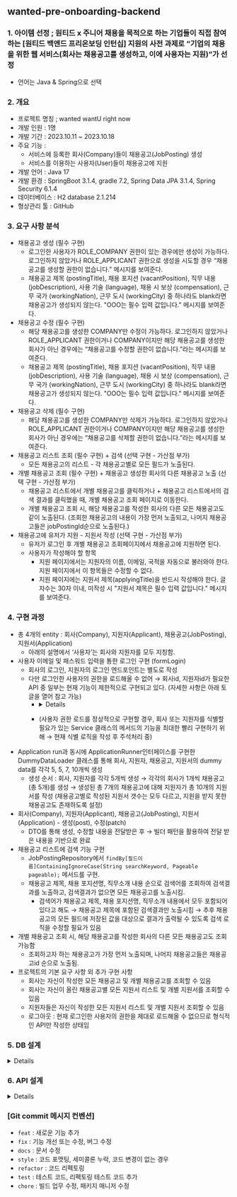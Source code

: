 ## wanted-pre-onboarding-backend

### 1. 아이템 선정 ; 원티드 x 주니어 채용을 목적으로 하는 기업들이 직접 참여하는 [원티드 백엔드 프리온보딩 인턴십] 지원의 사전 과제로 “기업의 채용을 위한 웹 서비스(회사는 채용공고를 생성하고, 이에 사용자는 지원)”가 선정
- 언어는 Java & Spring으로 선택

### 2. 개요

- 프로젝트 명칭 ; wanted wantU right now
- 개발 인원 : 1명
- 개발 기간 : 2023.10.11 ~ 2023.10.18
- 주요 기능 :
    - 서비스에 등록한 회사(Company)들이 채용공고(JobPosting) 생성
    - 서비스를 이용하는 사용자(User)들이 채용공고에 지원
- 개발 언어 : Java 17
- 개발 환경 : SpringBoot 3.1.4, gradle 7.2, Spring Data JPA 3.1.4, Spring Security 6.1.4
- 데이터베이스 : H2 database 2.1.214
- 형상관리 툴 : GitHub

### 3. 요구 사항 분석

- 채용공고 생성 (필수 구현)
    - 로그인한 사용자가 ROLE_COMPANY 권한이 있는 경우에만 생성이 가능하다. 로그인하지 않았거나 ROLE_APPLICANT 권한으로 생성을 시도할 경우 “채용공고를 생성할 권한이 없습니다.” 메시지를 보여준다.
    - 채용공고 제목 (postingTitle), 채용 포지션 (vacantPosition), 직무 내용 (jobDescription), 사용 기술 (language), 채용 시 보상 (compensation), 근무 국가 (workingNation), 근무 도시 (workingCity) 중 하나라도 blank라면 채용공고가 생성되지 않는다. "OOO는 필수 입력 값입니다." 메시지를 보여준다.
- 채용공고 수정 (필수 구현)
    - 해당 채용공고를 생성한 COMPANY만 수정이 가능하다. 로그인하지 않았거나 ROLE_APPLICANT 권한이거나 COMPANY이지만 해당 채용공고를 생성한 회사가 아닌 경우에는 “채용공고를 수정할 권한이 없습니다.”라는 메시지를 보여준다.
    - 채용공고 제목 (postingTitle), 채용 포지션 (vacantPosition), 직무 내용 (jobDescription), 사용 기술 (language), 채용 시 보상 (compensation), 근무 국가 (workingNation), 근무 도시 (workingCity) 중 하나라도 blank라면 채용공고가 생성되지 않는다. "OOO는 필수 입력 값입니다." 메시지를 보여준다.
- 채용공고 삭제 (필수 구현)
    - 해당 채용공고를 생성한 COMPANY만 삭제가 가능하다. 로그인하지 않았거나 ROLE_APPLICANT 권한이거나 COMPANY이지만 해당 채용공고를 생성한 회사가 아닌 경우에는 “채용공고를 삭제할 권한이 없습니다.”라는 메시지를 보여준다.
- 채용공고 리스트 조회 (필수 구현) + 검색 (선택 구현 - 가산점 부가)
    - 모든 채용공고의 리스트 - 각 채용공고별로 모든 필드가 노출된다.
- 개별 채용공고 조회 (필수 구현) + 채용공고 생성한 회사의 다른 채용공고 노출 (선택 구현 - 가산점 부가)
    - 채용공고 리스트에서 개별 채용공고를 클릭하거나 + 채용공고 리스트에서의 검색 결과를 클릭했을 때, 개별 채용공고 조회 페이지로 이동한다.
    - 개별 채용공고 조회 시, 해당 채용공고를 작성한 회사의 다른 모든 채용공고도 같이 노출된다. (조회한 채용공고의 내용이 가장 먼저 노출되고, 나머지 채용공고들은 jobPostingId순으로 노출된다.)
- 채용공고에 유저가 지원 - 지원서 작성 (선택 구현 - 가산점 부가)
    - 유저가 로그인 후 개별 채용공고 조회페이지에서 채용공고에 지원하면 된다.
    - 사용자가 작성해야 할 항목
        - 지원 페이지에서는 지원자의 이름, 이메일, 국적을 자동으로 불러와야 한다. 지원 페이지에서 이 항목들은 수정할 수 없다.
        - 지원 페이지에는 지원서 제목(applyingTitle)을 반드시 작성해야 한다. 글자수는 30자 이내, 미작성 시 "지원서 제목은 필수 입력 값입니다." 메시지를 보여준다.

### 4. 구현 과정

- 총 4개의 entity : 회사(Company), 지원자(Applicant), 채용공고(JobPosting), 지원서(Application)
    - 아래의 설명에서 ‘사용자’는 회사와 지원자를 모두 지칭함.
- 사용자 이메일 및 패스워드 입력을 통한 로그인 구현 (formLogin)
    - 회사의 로그인, 지원자의 로그인 엔드포인트는 별도로 작성
    - 다만 로그인한 사용자의 권한을 로드해올 수 없어 → 회사id, 지원자id가 필요한 API 중 일부는 현재 기능이 제한적으로 구현되고 있다. (자세한 사항은 아래 토글을 열어 참고 가능)
        - <details>

            (아래 기능 중 ‘에러가 발생’했다고 명시되지 않은 기능은 현재 코드로는 제한적으로 또는 문제 없이 기능이 수행되고 있음)

            - 채용공고 생성 ; jobPostingCreateDto에서 companyId를 가져오지 못해 → 생성된 채용공고에 company 정보를 등록하지 못함
            - 채용공고 수정 ; jobPostingPatchDto에서 companyId를 가져오지 못해 → 채용공고를 수정하려는 회사가 실제 채용공고를 생성된 회사인지 알 수 없음
                - 따라서 이미 생성된 채용공고를 수정한다고 해도 → 새로운 채용공고가 생성된다
            - 채용공고 삭제 ; Authentication을 통해 companyId를 가져오지 못해 → 채용공고를 삭제하려는 회사가 실제 채용공고를 생성된 회사인지 알 수 없음
            - (모든 채용공고 조회는 이상이 없음)
            - (개별 채용공고 조회는 이상이 없음)
            - 지원서 생성 ; applicationCreateDto에서 ApplicantId를 가져오지 못해 → 생성된 지원서에 applicant 정보를 등록하지 못함
                - 시도하면 404 에러 발생 (o.s.web.servlet.PageNotFound : No mapping for POST /job-posting/1/application/create)
            - 지원서 수정 ; applicationCreateDto에서 ApplicantId를 가져오지 못해 → 지원서를 수정하려는 지원자가 실제 지원서를 작성한 회사인지 알 수 없음
                - 시도하면 404 에러 발생 (o.s.web.servlet.PageNotFound : No mapping for PATCH /job-posting/1/application/1/update)
            - 지원서 삭제 ; Authentication을 통해 ApplicantId를 가져오지 못해 → 지원서를 삭제하려는 지원자가 실제 지원서를 작성한 지원자인지 알 수 없음
                - 시도하면 404 에러 발생 (o.s.web.servlet.PageNotFound : No mapping for DELETE /job-posting/1/application/4/delete)
            - (회사 생성은 이상이 없음)
            - 회사 수정 ; Authentication을 통해 companyId를 가져오지 못해 → 회사 정보를 수정하려는 사용자가 회사정보를 실제 생성한 그 회사인지 알 수 없음
                - 따라서 이미 생성된 회사를 수정한다고 해도 → 새로운 회사가 생성된다
            - 회사 삭제 ; Authentication을 통해 companyId를 가져오지 못해 → 회사 정보를 삭제하려는 사용자가 회사정보를 실제 생성한 그 회사인지 알 수 없음
            - 개별 회사의 정보 확인 ; Authentication을 통해 companyId를 가져오지 못해 → 회사 정보를 확인하려는 사용자가 회사정보를 실제 생성한 그 회사인지 알 수 없음
            - 특정 회사의 모든 채용공고 조회 ; Authentication을 통해 companyId를 가져오지 못해 → 회사의 모든 채용공고를 확인하려는 사용자가 채용공고를 실제 생성한 그 회사인지 알 수 없음
            - 회사의 개별 채용공고 조회 ; Authentication을 통해 companyId를 가져오지 못해 → 회사의 특정 채용공고를 확인하려는 사용자가 채용공고를 실제 생성한 그 회사인지 알 수 없음
                - 404 에러 발생 (o.s.web.servlet.PageNotFound : No mapping for GET /company/1/job-posting/1)
            - 특정 채용공고에 대한 모든 지원서 조회 ; Authentication을 통해 companyId를 가져오지 못해 → 회사의 특정 채용공고에 대한 모든 지원서를 확인하려는 사용자가 채용공고를 실제 생성한 그 회사인지 알 수 없음
            - 특정 채용공고에 대한 개별 지원서 조회 ; Authentication을 통해 companyId를 가져오지 못해
                - 해당 채용공고를 작성하지 않은 회사의 id가 입력되어도 → 채용공고 정보가 조회됨 (어떤 회사라도 다른 회사의 채용공고 정보를 조회할 수 있음)
            - (지원자 생성 은 이상이 없음)
            - 지원자 수정 ;  Authentication을 통해 ApplicantId를 가져오지 못해 → 지원자 정보를 수정하려는 사용자가 해당 지원자인지 알 수 없음
            - 지원자 삭제 ; Authentication을 통해 ApplicantId를 가져오지 못해 → 지원자 정보를 삭제하려는 사용자가 해당 지원자인지 알 수 없음
            - 개별 지원자 조회 ; Authentication을 통해 ApplicantId를 가져오지 못해 → 지원자 정보를 삭제하려는 사용자가 해당 지원자인지 알 수 없음
            - 지원자의 지원서 전체 조회 ; Authentication을 통해 ApplicantId를 가져오지 못해 → 지원서를 조회하려는 사용자가 해당 지원자인지 알 수 없음
            - 지원자의 지원서 개별 조회 ; Authentication을 통해 ApplicantId를 가져오지 못해
                - 해당 지원서를 작성하지 않은 지원자의 id가 입력되어도 → 지원서 정보가 조회됨 (지원자 누구라도 다른 지원자의 지원서 정보를 조회할 수 있음)
 
            </details>
        - (사용자 권한 로드를 정상적으로 구현할 경우, 회사 또는 지원자를 식별할 필요가 있는 Service 클래스의 메서드의 기능을 최대한 빨리 구현하기 위해 → 현재 식별 로직을 작성 후 주석처리 중)       
- Application run과 동시에 ApplicationRunner인터페이스를 구현한 DummyDataLoader 클래스를 통해 회사, 지원자, 채용공고, 지원서의 dummy data를 각각 5, 5, 7, 10개씩 생성
    - 생성 순서 : 회사, 지원자를 각각 5개씩 생성 → 각각의 회사가 1개씩 채용공고(총 5개)를 생성 → 생성된 총 7개의 채용공고에 대해 지원자가 총 10개의 지원서를 작성 (채용공고별로 작성된 지원서 갯수는 모두 다르고, 지원을 받지 못한 채용공고도 존재하도록 설정)
- 회사(Company), 지원자(Applicant), 채용공고(JobPosting), 지원서(Application) - 생성(post), 수정(patch)
    - DTO를 통해 생성, 수정할 내용을 전달받은 후 → 빌더 패턴을 활용하여 전달 받은 내용을 기반으로 완료
- 채용공고 리스트에 검색 기능 구현
    - JobPostingRepository에서 `findBy[필드이름]ContainingIgnoreCase(String searchKeyword, Pageable pageable);`  메서드를 구현.
    - 채용공고 제목, 채용 포지션명, 직무소개 내용 순으로 검색어를 조회하여 검색결과를 노출하고, 검색결과가 없으면 모든 채용공고를 노출시킴.
        - 검색어가 채용공고 제목, 채용 포지션명, 직무소개 내용에서 모두 포함되어 있다고 해도 → 채용공고 제목에 포함된 검색결과만 노출시킴 → 추후 채용공고의 모든 필드에 저장된 값을 대상으로 결과가 출력될 수 있도록 검색 로직을 수정할 필요가 있음
- 개별 채용공고 조회 시, 해당 채용공고를 작성한 회사의 다른 모든 채용공고도 조회 가능함
    - 조회하고자 하는 채용공고가 가장 먼저 노출되며, 나머지 채용공고들은 채용공고id 순으로 노출됨.    
- 프로젝트의 기본 요구 사항 외 추가 구현 사항
    - 회사는 자신이 작성한 모든 채용공고 및 개별 채용공고를 조회할 수 있음
    - 회사는 자신이 올린 채용공고별 모든 지원서 리스트 및 개별 지원서를 조회할 수 있음
    - 지원자들은 자신이 작성한 모든 지원서 리스트 및 개별 지원서 조회할 수 있음
    - 로그아웃 : 현재 로그인한 사용자의 권한을 제대로 로드해올 수 없으므로 형식적인 API만 작성한 상태임

### 5. DB 설계
<details>
    
![image](https://github.com/upqnu/wanted-pre-onboarding-backend/assets/101033614/783a4501-2457-4a1c-9745-8e0823e83750)
</details>

### 6. API 설계
<details>
    
![image](https://github.com/upqnu/wanted-pre-onboarding-backend/assets/101033614/f1153cc0-737f-4cf2-af12-0f531afff151)

![image](https://github.com/upqnu/wanted-pre-onboarding-backend/assets/101033614/86885231-32db-428b-abbf-3587915f1249)

![image](https://github.com/upqnu/wanted-pre-onboarding-backend/assets/101033614/fa594ccc-f826-4d24-97d7-0c07affeb644)

![image](https://github.com/upqnu/wanted-pre-onboarding-backend/assets/101033614/86d25fc0-1b85-42fe-8ffe-656313cfdd84)

![image](https://github.com/upqnu/wanted-pre-onboarding-backend/assets/101033614/209899ce-4303-4867-8489-d109de30079e)
</details>

### [Git commit 메시지 컨벤션]
- `feat` : 새로운 기능 추가
- `fix` : 기능 개선 또는 수정, 버그 수정
- `docs` : 문서 수정
- `style` : 코드 포맷팅, 세미콜론 누락, 코드 변경이 없는 경우
- `refactor` : 코드 리펙토링
- `test` : 테스트 코드, 리펙토링 테스트 코드 추가
- `chore` : 빌드 업무 수정, 패키지 매니저 수정
